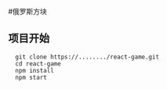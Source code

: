 #俄罗斯方块

## 项目开始
    
      git clone https://......../react-game.git
      cd react-game
      npm install
      npm start
        
        
